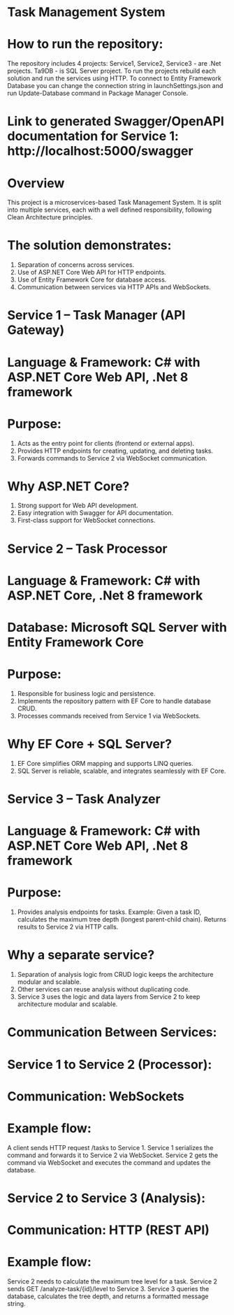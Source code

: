 # Task Management System

# How to run the repository:

The repository includes 4 projects: 
Service1, Service2, Service3 - are .Net projects.
Ta9DB - is SQL Server project.
To run the projects rebuild each solution and run the services using HTTP.
To connect to Entity Framework Database you can change the connection string in launchSettings.json
and run Update-Database command in Package Manager Console.

# Link to generated Swagger/OpenAPI documentation for Service 1: http://localhost:5000/swagger

# Overview

This project is a microservices-based Task Management System.
It is split into multiple services, each with a well defined responsibility, following Clean Architecture principles.


# The solution demonstrates:

1. Separation of concerns across services.
2. Use of ASP.NET Core Web API for HTTP endpoints.
3. Use of Entity Framework Core for database access.
4. Communication between services via HTTP APIs and WebSockets.


# Service 1 – Task Manager (API Gateway)

# Language & Framework: C# with ASP.NET Core Web API, .Net 8 framework

# Purpose:

1. Acts as the entry point for clients (frontend or external apps).
2. Provides HTTP endpoints for creating, updating, and deleting tasks.
3. Forwards commands to Service 2 via WebSocket communication.

# Why ASP.NET Core?

1. Strong support for Web API development.
2. Easy integration with Swagger for API documentation.
3. First-class support for WebSocket connections.


# Service 2 – Task Processor

# Language & Framework: C# with ASP.NET Core, .Net 8 framework

# Database: Microsoft SQL Server with Entity Framework Core

# Purpose:

1. Responsible for business logic and persistence.
2. Implements the repository pattern with EF Core to handle database CRUD.
3. Processes commands received from Service 1 via WebSockets.

# Why EF Core + SQL Server?

1. EF Core simplifies ORM mapping and supports LINQ queries.
2. SQL Server is reliable, scalable, and integrates seamlessly with EF Core.


# Service 3 – Task Analyzer

# Language & Framework: C# with ASP.NET Core Web API, .Net 8 framework

# Purpose:

1. Provides analysis endpoints for tasks.
Example: Given a task ID, calculates the maximum tree depth (longest parent-child chain).
Returns results to Service 2 via HTTP calls.

# Why a separate service?

1. Separation of analysis logic from CRUD logic keeps the architecture modular and scalable.
2. Other services can reuse analysis without duplicating code.
3. Service 3 uses the logic and data layers from Service 2 to keep architecture modular and scalable.


# Communication Between Services:

# Service 1 to Service 2 (Processor):

# Communication: WebSockets

# Example flow:

A client sends HTTP request /tasks to Service 1.
Service 1 serializes the command and forwards it to Service 2 via WebSocket.
Service 2 gets the command via WebSocket and executes the command and updates the database.

# Service 2 to Service 3 (Analysis):

# Communication: HTTP (REST API)

# Example flow:

Service 2 needs to calculate the maximum tree level for a task.
Service 2 sends GET /analyze-task/{id}/level to Service 3.
Service 3 queries the database, calculates the tree depth, and returns a formatted message string.